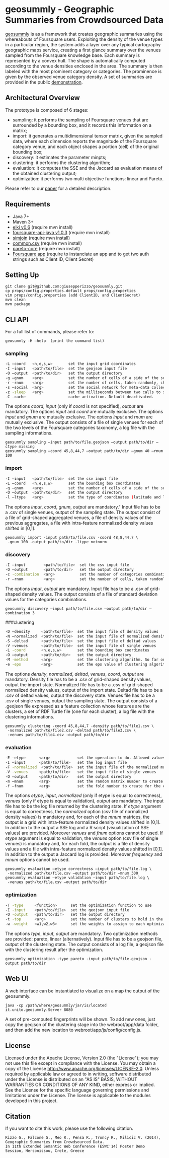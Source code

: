 # geosummly - Geographic Summaries from Crowdsourced Data

[geosummly][geosummly] is as a framework that creates geographic summaries using the whereabouts of Foursquare users. Exploiting the density of the venue types in a particular region, the system adds a layer over any typical cartography geographic maps service, creating a first glance summary over the venues sampled from the Foursquare
knowledge base. Each summary is represented by a convex hull. The shape is automatically computed according to the venue densities enclosed in the area. The summary is then labeled with the most prominent category or categories. The prominence is given by the observed venue category density. A set of summaries are provided in the public [demonstration][demonstration].

## Architectural Overview 
The prototype is composed of 6 stages:
* sampling: it performs the sampling of Foursquare venues that are surrounded by a bounding box, and it records this information on a matrix;
* import: it generates a multidimensional tensor matrix, given the sampled data, where each dimension reports the magnitude of the Foursquare category venue, and each object shapes a portion (cell) of the original bounding box;
* discovery: it estimates the parameter minpts;
* clustering: it performs the clustering algorithm;
* evaluation: it computes the SSE and the Jaccard as evaluation means of the obtained clustering output;
* optimization: it performs two multi objective functions: linear and Pareto. 

Please refer to our [paper][paper] for a detailed description. 

## Requirements
* Java 7+
* Maven 3+
* [elki v0.6][elki] (require mvn install)
* [foursquare-api-java v1.0.3][fi] (require mvn install)
* [simjoin][simjoin] (require mvn install)
* [common.csv][csv] (require mvn install)
* [pareto-core][pareto] (require mvn install)
* [Foursquare app][4sqrApp] (require to instanciate an app and to get two auth strings such as Client ID, Client Secret)

## Setting Up 
    git clone git@github.com:giusepperizzo/geosummly.git
    cp props/config.properties.default props/config.properties 
    vim props/config.properties (add ClientID, and ClientSecret)
    mvn clean
    mvn package

## CLI API
For a full list of commands, please refer to:

    geosummly -H –help  (print the command list)

### sampling
```sh
-L –coord   <n,e,s,w>       set the input grid coordinates
-I –input   <path/to/file>  set the geojson input file
-O –output  <path/to/dir>   set the output directory
-g –gnum    <arg>           set the number of cells of a side of the squared grid. Default 20.
-r –rnum    <arg>           set the number of cells, taken randomly, chosen for the sampling.
-s –social  <arg>           set the social network for meta-data collection. So far only Foursquare is activable. Default Fourquare.
-z -sleep   <arg>           set the milliseconds between two calls to social media server. Default 0.
-C –cache                   cache activation. Default deactivated.
```
The options *coord*, *input* (only if *coord* is not specified), *output* are mandatory. The options *input* and *coord* are mutually exclusive. The options *input* and *gnum* are mutually exclusive. The options *input* and *rnum* are mutually exclusive.
The output consists of a file of single venues for each of the two levels of the Foursquare categories taxonomy, a log file with the sampling informations. 

    geosummly sampling –input path/to/file.geojson –output path/to/dir –ctype missing 
    geosummly sampling –coord 45,8,44,7 –output path/to/dir –gnum 40 –rnum 100


### import
```sh
-I –input   <path/to/file>  set the csv input file
-L –coord   <n,e,s,w>       set the bounding box coordinates
-g –gnum    <arg>           set the number of cells of a side of the squared grid. Default 20.
-O –output  <path/to/dir>   set the output directory
-l –ltype   <arg>           set the type of coordinates (latitude and longitude) normalization. Allowed values: norm, notnorm, missing. Default norm.
```
The options *input*, *coord*, *gnum*, *output* are mandatory." Input file has to be a .csv of single venues, output of the sampling state. The output consist of a file of grid-shaped aggregated venues, a file of density values of the previous aggregates, a file with intra-feature normalized density values shifted in [0,1].

    geosummly import -input path/to/file.csv -coord 48,8,44,7 \
     -gnum 100 -output path/to/dir -ltype notnorm

### discovery
```sh
-I –input        <path/to/file>  set the csv input file
-O –output       <path/to/dir>   set the output directory
-c -combination  <arg>           set the number of categories combinations for minpts estimation. Default 5.
-r –rnum         <arg>           set the number of cells, taken randomly, chosen for the discovery operation.
```
The options *input*, *output* are mandatory. Input file has to be a .csv of grid-shaped density values. The output consists of a file of standard deviation values for the categories combinations.

    geosummly discovery –input path/to/file.csv –output path/to/dir –combination 3

###clustering
```sh
-D –density     <path/to/file>  set the input file of density values
-N –normalized  <path/to/file>  set the input file of normalized density values
-S –deltad      <path/to/file>  set the input file of deltad values
-V –venues      <path/to/file>  set the input file of single venues
-L -coord       <n,e,s,w>       set the bounding box coordinates
-O –output      <path/to/dir>   set the output directory
-M -method      <arg>           set the clustering algorithm. So far only geosubclu is activable. Default geosubclu.
-e -eps         <arg>           set the eps value of clustering algorithm. Default sqrt(2) * (1/ sqrt( size(density_values) )).
```
The options *density*, *normalized*, *deltad*, *venues*, *coord*, *output* are mandatory. Density file has to be a .csv of grid-shaped density values, output the import state. Normalized file has to be a .csv of grid-shaped normalized density values, output of the import state. Deltad file has to be a .csv of deltad values, output the discovery state. Venues file has to be a .csv of single venues, output the sampling state. The output consists of a .geojson file expressed as a feature collection whose features are the clusters, a set of RDF Turtle file (one for each cluster), a log file with the clustering informations.

    geosummly clustering -coord 45,8,44,7 -density path/to/file1.csv \
     -normalized path/to/file2.csv -deltad path/to/file3.csv \
     -venues path/to/file4.csv -output path/to/dir


### evaluation
```sh
-E –etype      <arg>            set the operation to do. Allowed values: correctness, validation.
-I –input      <path/to/file>   set the log input file
-F -normalized  <path/to/file>  set the input file of the normalized matrix
-V -venues     <path/to/file>   set the input file of single venues
-O –output     <path/to/dir>    set the output directory
-m –mnum       <arg>            set the random matrix number to create. Default 500.
-f –fnum       <arg>            set the fold number to create for the cross-validation. Default 10.
```

The options *etype*, *input*, *normalized* (only if etype is equal to correctness), *venues* (only if etype is equal to validation), *output* are mandatory. 
The input file has to be the log file returned by the clustering state.
If *etype* argument is equal to correctness, the *normalized* option (csv file of normalized density values) is mandatory and, for each of the *mnum* matrices, the output is a grid with intra-feature normalized density values shifted in [0,1]. In addition to the output a SSE log and a R script (visualization of SSE values) are provided. Moreover *venues* and *fnum* options cannot be used.
If *etype* argument is equal to validation, the *venues* option (csv file of single venues) is mandatory and, for each fold, the output is a file of density values and a file with intra-feature normalized density values shifted in [0,1]. In addition to the output a Jaccard log is provided. Moreover *frequency* and *mnum* options cannot be used.

    geosummly evaluation –etype correctness –input path/to/file.log \
     -normalized path/to/file.csv –output path/to/dir –mnum 300
    geosummly evaluation –etype validation –input path/to/file.log \
     -venues path/to/file.csv –output path/to/dir


### optimization
```sh
-T -type     <function>      set the optimization function to use
-I -input    <path/to/file>  set the geojson input file
-O -output   <path/to/dir>   set the output directory
-t -top      <arg>           set the number of clusters to hold in the fingerprint. Default 10.
-w -weight   <w1,w2,w3>      set the weights to assign to each optimization function. Default 0.3.
```

The options *type*, *input*, *output* are mandatory.
Two optimization methods are provided: pareto, linear (alternatively).
Input file has to be a geojson file, output of the clustering state.
The output consists of a log file, a geojson file with the clustering result after the optimization.

    geosummly optimization -type pareto -input path/to/file.geojson -output path/to/dir 
     
## Web UI
A web interface can be instantiated to visualize on a map the output of the geosummly.

    java -cp /path/where/geosummly/jar/is/located it.unito.geosummly.Server 8080
    
A set of pre-computed fingerprints will be shown. To add new ones, just copy the geojson of the clustering stage into the webroot/app/data folder, and then add the new location to webroot/app/js/config/config.js.

## License
Licensed under the Apache License, Version 2.0 (the "License"); you may not use this file except in compliance with the License. You may obtain a copy of the License http://www.apache.org/licenses/LICENSE-2.0. Unless required by applicable law or agreed to in writing, software distributed under the License is distributed on an "AS IS" BASIS, WITHOUT WARRANTIES OR CONDITIONS OF ANY KIND, either express or implied. See the License for the specific language governing permissions and limitations under the License. The license is applicable to the modules developed in this project.

## Citation
If you want to cite this work, please use the following citation.

    Rizzo G., Falcone G., Meo R., Pensa R., Troncy R., Milicic V. (2014), 
    Geographic Summaries from Crowdsourced Data. 
    In 11th Extended Semantic Web Conference (ESWC'14) Poster Demo Session, Hersonissou, Crete, Greece


[geosummly]: https://github.com/giusepperizzo/geosummly
[demonstration]: http://geosummly.eurecom.fr/
[paper]: http://www.di.unito.it/~rizzo/publications/Rizzo_Falcone-ESWC2014.pdf 
[elki]: http://elki.dbs.ifi.lmu.de/wiki/Releases
[fi]: https://github.com/wallabyfinancial/foursquare-api-java
[simjoin]: https://code.google.com/p/similarity-join-tools
[csv]: http://commons.apache.org/proper/commons-csv
[pareto]:https://github.com/matthieu-vergne/Pareto-Efficiency/tree/master/pareto-core
[4sqrApp]: https://developer.foursquare.com
